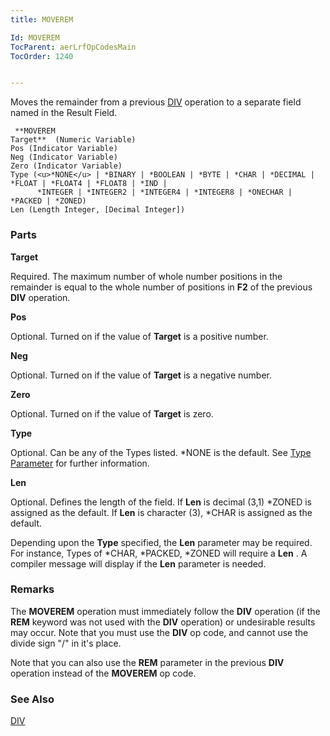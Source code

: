 ```yaml
---
title: MOVEREM

Id: MOVEREM
TocParent: aerLrfOpCodesMain
TocOrder: 1240


---
```


Moves the remainder from a previous [DIV](DIV.html) operation to a separate field named in the Result Field. 

```
 **MOVEREM
Target**  (Numeric Variable)
Pos (Indicator Variable) 
Neg (Indicator Variable)
Zero (Indicator Variable)
Type (<u>*NONE</u> | *BINARY | *BOOLEAN | *BYTE | *CHAR | *DECIMAL | *FLOAT | *FLOAT4 | *FLOAT8 | *IND | 
      *INTEGER | *INTEGER2 | *INTEGER4 | *INTEGER8 | *ONECHAR | *PACKED | *ZONED)
Len (Length Integer, [Decimal Integer])
```

### Parts

**Target** 

Required. The maximum number of whole number positions in the remainder is equal to the whole number of positions in **F2** of the previous **DIV** operation.


**Pos** 

Optional. Turned on if the value of **Target** is a positive number.


**Neg** 

Optional. Turned on if the value of **Target** is a negative number.


**Zero** 

Optional. Turned on if the value of **Target** is zero.


**Type** 

Optional. Can be any of the Types listed. *NONE is the default. See [Type Parameter](Type_Parameter.html) for further information.


**Len** 

Optional. Defines the length of the field. If **Len** is decimal (3,1) *ZONED is assigned as the default. If **Len** is character (3), *CHAR is assigned as the default. 

Depending upon the **Type** specified, the **Len** parameter may be required. For instance, Types of *CHAR, *PACKED, *ZONED will require a **Len** . A compiler message will display if the **Len** parameter is needed.


### Remarks
The **MOVEREM** operation must immediately follow the **DIV** operation (if the **REM** keyword was not used with the **DIV** operation) or undesirable results may occur. Note that you must use the **DIV** op code, and cannot use the divide sign "/" in it's place. 

Note that you can also use the **REM** parameter in the previous **DIV** operation instead of the **MOVEREM** op code. 

### See Also
[DIV](DIV.html) 
